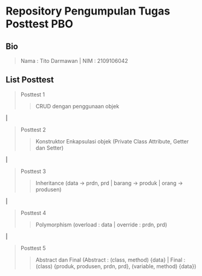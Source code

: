 # Repository Pengumpulan Tugas Posttest PBO

## Bio

> Nama : Tito Darmawan
|
> NIM  : 2109106042

## List Posttest

> Posttest 1
>> CRUD dengan penggunaan objek

|

> Posttest 2
>> Konstruktor
>> Enkapsulasi objek (Private Class Attribute, Getter dan Setter)

|

> Posttest 3
>> Inheritance (data -> prdn, prd | barang -> produk | orang -> produsen)

|

> Posttest 4
>> Polymorphism (overload : data | override : prdn, prd)

|

> Posttest 5
>> Abstract dan Final (Abstract : (class, method) {data} | Final : (class) {produk, produsen, prdn, prd}, (variable, method) {data})
